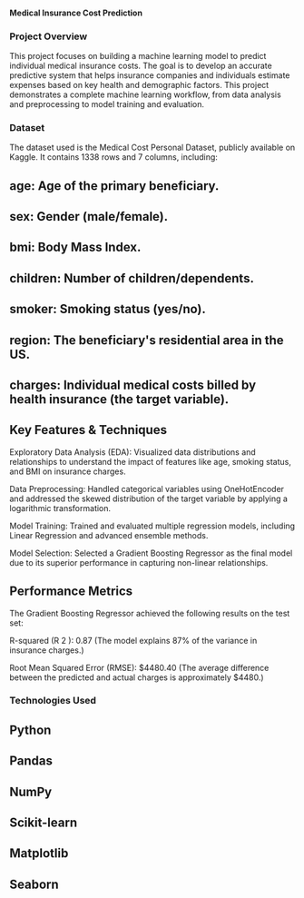 #### Medical Insurance Cost Prediction
### Project Overview
This project focuses on building a machine learning model to predict individual medical insurance costs. The goal is to develop an accurate predictive system that helps insurance companies and individuals estimate expenses based on key health and demographic factors. This project demonstrates a complete machine learning workflow, from data analysis and preprocessing to model training and evaluation.

### Dataset
The dataset used is the Medical Cost Personal Dataset, publicly available on Kaggle. It contains 1338 rows and 7 columns, including:

## age: Age of the primary beneficiary.

## sex: Gender (male/female).

## bmi: Body Mass Index.

## children: Number of children/dependents.

## smoker: Smoking status (yes/no).

## region: The beneficiary's residential area in the US.

## charges: Individual medical costs billed by health insurance (the target variable).

## Key Features & Techniques
Exploratory Data Analysis (EDA): Visualized data distributions and relationships to understand the impact of features like age, smoking status, and BMI on insurance charges.

Data Preprocessing: Handled categorical variables using OneHotEncoder and addressed the skewed distribution of the target variable by applying a logarithmic transformation.

Model Training: Trained and evaluated multiple regression models, including Linear Regression and advanced ensemble methods.

Model Selection: Selected a Gradient Boosting Regressor as the final model due to its superior performance in capturing non-linear relationships.

## Performance Metrics
The Gradient Boosting Regressor achieved the following results on the test set:

R-squared (R 
2
 ): 0.87 (The model explains 87% of the variance in insurance charges.)

Root Mean Squared Error (RMSE): $4480.40 (The average difference between the predicted and actual charges is approximately $4480.)

### Technologies Used
## Python

## Pandas

## NumPy

## Scikit-learn

## Matplotlib

## Seaborn
